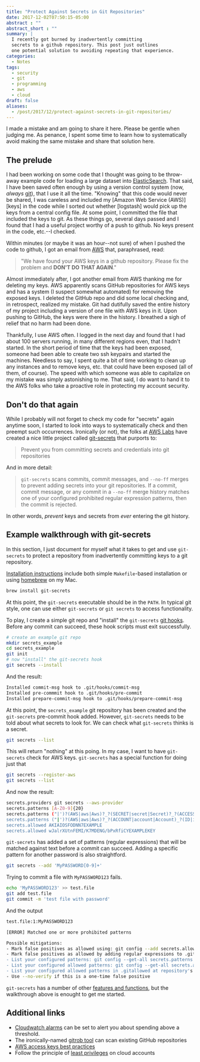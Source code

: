 ```yaml
---
title: "Protect Against Secrets in Git Repositories"
date: 2017-12-02T07:50:15-05:00
abstract : ""
abstract_short : ""
summary: |
  I recently got burned by inadvertently committing
  secrets to a github repository. This post just outlines 
  one potential solution to avoiding repeating that experience.
categories:
  - Notes
tags:
  - security
  - git
  - programming
  - aws
  - cloud
draft: false
aliases:
  - /post/2017/12/protect-against-secrets-in-git-repositories/
---
```



I made a mistake and am going to share it here. Please be gentle when
judging me. As penance, I spent some time to learn how to
systematically avoid making the same mistake and share that solution
here.

## The prelude

I had been working on some code that I thought was
going to be throw-away example code for loading a large dataset into
[ElasticSearch]. That said, I have been saved often enough by using a
version control system (now, *always* [git]), that I use it all the
time. "Knowing" that this code would never be shared, I was careless
and included my [Amazon Web Service (AWS)] [keys] in the code while I sorted out whether
[logstash] would pick up the keys from a central config file. At some
point, I committed the file that included the keys to git. As these
things go, several days passed and I found that I had a useful project
worthy of a push to github. No keys
present in the code, etc.--I checked. 

Within minutes (or maybe it was an hour--not sure) of when I pushed the code
to github, I got an email from [AWS] that, paraphrased, read:

> "We have
> found your AWS keys in a github repository. Please fix
> the problem and **DON'T DO THAT AGAIN**." 

Almost immediately after, I
got another email from AWS thanking me for deleting my keys. AWS
apparently scans GitHub repositories for AWS keys and has a system (I
suspect somewhat automated) for removing the exposed keys. I deleted
the GitHub repo and did some local checking and, in
retrospect, realized my mistake. Git had dutifully saved the entire
history of my project including a version of one file with AWS keys in
it. Upon pushing to GitHub, the keys were there in the history. I
breathed a sigh of relief that no harm had been done. 

Thankfully, I use AWS often. I logged in the next day and found that I
had about 100 servers running, in many different regions even, that I
hadn't started. In the short period of time that the keys had been
exposed, someone had been able to create two ssh keypairs and started
the machines. Needless to say, I spent quite a bit of time working to
clean up any instances and to remove keys, etc. that could have been
exposed (all of them, of course). The speed with which someone was
able to capitalize on my mistake was simply astonishing to me. That
said, I do want to hand it to the AWS folks who take a proactive role
in protecting my account security.

## Don't do that again

While I probably will not forget to check my code for "secrets" again
anytime soon, I started to look into ways to systematically check and
then preempt such occurrences. Ironically (or not), the folks at [AWS
Labs] have created a nice little project called [git-secrets] that
purports to:

> Prevent you from committing secrets and credentials into git repositories

And in more detail: 

> `git-secrets` scans commits, commit messages, and `--no-ff` merges
> to prevent adding secrets into your git repositories. If a commit,
> commit message, or any commit in a `--no-ff` merge history matches
> one of your configured prohibited regular expression patterns, then
> the commit is rejected. 

In other words, *prevent* keys and secrets from *ever* entering the git history.

## Example walkthrough with git-secrets

In this section, I just document for myself what it takes to get and
use `git-secrets` to protect a repository from inadvertently
committing keys to a git repository.

[Installation instructions] include both simple `Makefile`-based installation or using [homebrew] on my Mac. 

```sh
brew install git-secrets
```

At this point, the `git-secrets` executable should be in the
`PATH`. In typical git style, one can use either `git-secrets` or `git
secrets` to access functionality.

To play, I create a simple git repo and "install" the `git-secrets`
[git hooks]. Before any commit can succeed, these hook
scripts must exit successfully. 

```sh
# create an example git repo
mkdir secrets_example
cd secrets_example
git init
# now "install" the git-secrets hook
git secrets --install
```

And the result:

```sh
Installed commit-msg hook to .git/hooks/commit-msg
Installed pre-commmit hook to .git/hooks/pre-commit
Installed prepare-commit-msg hook to .git/hooks/prepare-commit-msg
```


At this point, the `secrets_example` git repository has been created
and the `git-secrets` pre-commit hook added. However, `git-secrets`
needs to be told about what secrets to look for. We can check what
`git-secrets` thinks is a secret.

```sh
git secrets --list
```

This will return "nothing" at this poing. In my case, I want to
have `git-secrets` check for AWS keys. `git-secrets` has a special
function for doing just that

```sh
git secrets --register-aws
git secrets --list
```

And now the result:

```sh
secrets.providers git secrets --aws-provider
secrets.patterns [A-Z0-9]{20}
secrets.patterns ("|')?(AWS|aws|Aws)?_?(SECRET|secret|Secret)?_?(ACCESS|access|Access)?_?(KEY|key|Key)("|')?\s*(:|=>|=)\s*("|')?[A-Za-z0-9/\+=]{40}("|')?
secrets.patterns ("|')?(AWS|aws|Aws)?_?(ACCOUNT|account|Account)_?(ID|id|Id)?("|')?\s*(:|=>|=)\s*("|')?[0-9]{4}\-?[0-9]{4}\-?[0-9]{4}("|')?
secrets.allowed AKIAIOSFODNN7EXAMPLE
secrets.allowed wJalrXUtnFEMI/K7MDENG/bPxRfiCYEXAMPLEKEY
```

`git-secrets` has added a set of patterns (regular expressions) that
will be matched against text before a commit can succeed. Adding a
specific pattern for another password is also straightford. 

```sh
git secrets --add 'MyPASSWORD[0-9]+'
```

Trying to commit a file with `MyPASSWORD123` fails.

```sh
echo 'MyPASSWORD123' >> test.file
git add test.file
git commit -m 'test file with password'
```
And the output 

```sh
test.file:1:MyPASSWORD123

[ERROR] Matched one or more prohibited patterns

Possible mitigations:
- Mark false positives as allowed using: git config --add secrets.allowed ...
- Mark false positives as allowed by adding regular expressions to .gitallowed at repository's root directory
- List your configured patterns: git config --get-all secrets.patterns
- List your configured allowed patterns: git config --get-all secrets.allowed
- List your configured allowed patterns in .gitallowed at repository's root directory
- Use --no-verify if this is a one-time false positive
```

`git-secrets` has a number of other [features and functions], but the
walkthrough above is enought to get me started.

## Additional links

- [Cloudwatch alarms] can be set to alert you about spending above a
  threshold.
- The ironically-named [gitrob tool] can scan existing GitHub repositories
- [AWS access keys best practices]
- Follow the principle of [least privileges] on cloud accounts

[ElasticSearch]: https://elastic.co/
[git]: https://git-scm.com/
[AWS Labs]: https://github.com/awslabs
[git-secrets]: https://github.com/awslabs/git-secrets
[homebrew]: https://brew.sh/
[AWS]: https://aws.amazon.com/
[Installation instructions]: https://github.com/awslabs/git-secrets#installing-git-secrets
[git hooks]: https://git-scm.com/book/gr/v2/Customizing-Git-Git-Hooks
[features and functions]: https://github.com/awslabs/git-secrets#options
[Cloudwatch alarms]: https://console.aws.amazon.com/cloudwatch/home
[gitrob tool]: https://github.com/michenriksen/gitrob
[AWS access keys best practices]: http://docs.aws.amazon.com/general/latest/gr/aws-access-keys-best-practices.html
[least privileges]: http://docs.aws.amazon.com/IAM/latest/UserGuide/best-practices.html#grant-least-privilege
